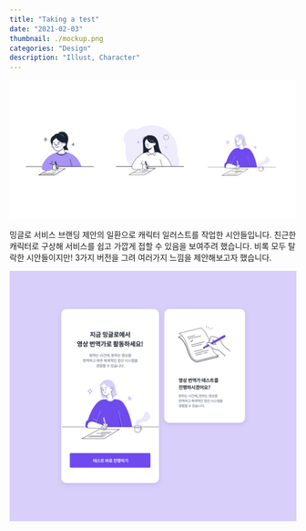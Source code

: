 ```yaml
---
title: "Taking a test"
date: "2021-02-03"
thumbnail: ./mockup.png
categories: "Design"
description: "Illust, Character"
---
```


![Clean lines](./ready.png)

밍글로 서비스 브랜딩 제안의 일환으로 캐릭터 일러스트를 작업한 시안들입니다.
친근한 캐릭터로 구상해 서비스를 쉽고 가깝게 접할 수 있음을 보여주려 했습니다. 
비록 모두 탈락한 시안들이지만! 3가지 버전을 그려 여러가지 느낌을 제안해보고자 했습니다.

![Clean lines](./mockup.png)


<!-- ##### 마크다운 생성하기
미모티콘을 생성하시려면 먼저 아이폰 메시지에 들어가시면 메시지앱에 다음과 같은 옵션이 있습니다. 여기서 앱스토어 옆에 있는 버튼을 클릭하면 아래와 같은 미모티콘들이 나오는 걸 볼 수 있습니다.
---
**업데이트**
<br>
미모티콘을 생성하시려면 먼저 아이폰 메시지에 들어가시면 메시지앱에 다음과 같은 옵션이 있습니다. 여기서 앱스토어 옆에 있는 버튼을 클릭하면 아래와 같은 미모티콘들이 나오는 걸 볼 수 있습니다.  
<br>
>마크다운 연습  
>미모티콘을 생성하시려면 먼저 아이폰 메시지에 들어가시면 메시지앱에 다음과 같은 옵션이 있습니다. 여기서 앱스토어 옆에 있는 버튼을 클릭하면 아래와 같은 미모티콘들이 나오는 걸 볼 수 있습니다.   -->
